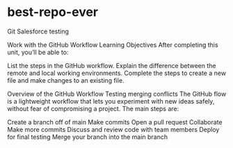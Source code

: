 # best-repo-ever

Git Salesforce testing

Work with the GitHub Workflow
Learning Objectives
After completing this unit, you’ll be able to:

List the steps in the GitHub workflow.
Explain the difference between the remote and local working environments.
Complete the steps to create a new file and make changes to an existing file.

Overview of the GitHub Workflow
Testing merging conflicts
The GitHub flow is a lightweight workflow that lets you experiment with new ideas safely, without fear of compromising a project. The main steps are:

Create a branch off of main
Make commits
Open a pull request
Collaborate
Make more commits
Discuss and review code with team members
Deploy for final testing
Merge your branch into the main branch